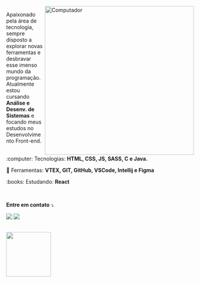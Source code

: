 <img src="https://raw.githubusercontent.com/MicaelliMedeiros/micaellimedeiros/master/image/computer-illustration.png" min-width="400px" max-width="400px" width="400px" align="right" alt="Computador">

<p align="left"> 
  Apaixonado pela área de tecnologia, sempre disposto a explorar novas ferramentas e desbravar esse imenso mundo da programação. Atualmente estou cursando <strong>Análise e Desenv. de Sistemas</strong> e focando meus estudos no Desenvolvimento Front-end.<br><br>
</p>

<p align="left">
 :computer:  Tecnologias: <strong>HTML, CSS, JS, SASS, C e Java.</strong>
</p>

<p align="left">
  💼 Ferramentas: <strong>VTEX, GIT, GitHub, VSCode, Intellij e Figma</strong>
</p>

<p align="left">
 :books: Estudando: <strong>React</strong>
</p>

<br>

<p align="left">
 <strong>Entre em contato</strong> ⤵️
</p>

<p align="left">
  <a href="https://www.linkedin.com/in/jo%C3%A3o-victor-gouvea-a4a555216/" alt="Linkedin">
  <img src="https://img.shields.io/badge/-Linkedin-0e76a8?style=flat-square&logo=Linkedin&logoColor=white&link=https://www.linkedin.com/in/jo%C3%A3o-victor-gouvea-a4a555216/" /></a>

  <a href="https://www.instagram.com/joaogouvea22" alt="Instagram">
  <img src="https://img.shields.io/badge/-Instagram-DF0174?style=flat-square&labelColor=DF0174&logo=instagram&logoColor=white&link=https://www.instagram.com/joaogouvea22/"/></a>
</p>  
<br>
<div>
<img height="120em" src="https://github-readme-stats.vercel.app/api/top-langs/?username=jvgouvea&layout=compact&theme=dracula")(https://github.com/jvgouvea/github-readme-stats)"/>
</div>
